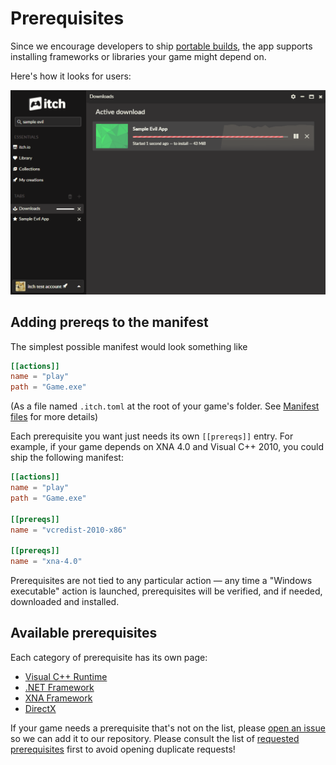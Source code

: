 
# Prerequisites

Since we encourage developers to ship [portable builds](../platforms/windows.md), the app supports
installing frameworks or libraries your game might depend on.

Here's how it looks for users:

![](./user-flow.gif)

## Adding prereqs to the manifest

The simplest possible manifest would look something like

```toml
[[actions]]
name = "play"
path = "Game.exe"
```

(As a file named `.itch.toml` at the root of your game's folder. See [Manifest files](../manifest.md) for more details)

Each prerequisite you want just needs its own `[[prereqs]]` entry. For example, if
your game depends on XNA 4.0 and Visual C++ 2010, you could ship the following manifest:

```toml
[[actions]]
name = "play"
path = "Game.exe"

[[prereqs]]
name = "vcredist-2010-x86"

[[prereqs]]
name = "xna-4.0"
```

Prerequisites are not tied to any particular action — any time a "Windows executable" action
is launched, prerequisites will be verified, and if needed, downloaded and installed.

## Available prerequisites

Each category of prerequisite has its own page:

  * [Visual C++ Runtime](./vc.md)
  * [.NET Framework](./dotnet.md)
  * [XNA Framework](./xna.md)
  * [DirectX](./dx.md)

If your game needs a prerequisite that's not on the list, please [open an
issue](https://github.com/itchio/itch/issues/new) so we can add it to our
repository. Please consult the list of [requested
prerequisites](https://github.com/itchio/itch/labels/prereqs) first to avoid
opening duplicate requests!
